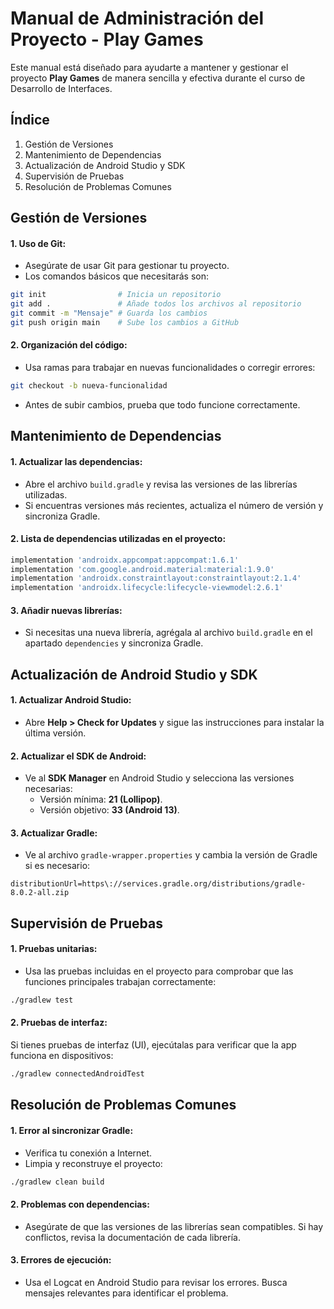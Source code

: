 # Manual de Administración del Proyecto - Play Games
Este manual está diseñado para ayudarte a mantener y gestionar el proyecto **Play Games** de manera sencilla y efectiva durante el curso de Desarrollo de Interfaces.

## Índice
1. Gestión de Versiones
2. Mantenimiento de Dependencias
3. Actualización de Android Studio y SDK
4. Supervisión de Pruebas
5. Resolución de Problemas Comunes
   
## Gestión de Versiones
#### 1. Uso de Git:
- Asegúrate de usar Git para gestionar tu proyecto.
- Los comandos básicos que necesitarás son:
````bash
git init                # Inicia un repositorio
git add .               # Añade todos los archivos al repositorio
git commit -m "Mensaje" # Guarda los cambios
git push origin main    # Sube los cambios a GitHub
````

#### 2. Organización del código:
- Usa ramas para trabajar en nuevas funcionalidades o corregir errores:
````bash
git checkout -b nueva-funcionalidad
````
- Antes de subir cambios, prueba que todo funcione correctamente.

## Mantenimiento de Dependencias
#### 1. Actualizar las dependencias:
- Abre el archivo `build.gradle` y revisa las versiones de las librerías utilizadas.
- Si encuentras versiones más recientes, actualiza el número de versión y sincroniza Gradle.
#### 2. Lista de dependencias utilizadas en el proyecto:

````gradle
implementation 'androidx.appcompat:appcompat:1.6.1'
implementation 'com.google.android.material:material:1.9.0'
implementation 'androidx.constraintlayout:constraintlayout:2.1.4'
implementation 'androidx.lifecycle:lifecycle-viewmodel:2.6.1'
````

#### 3. Añadir nuevas librerías:
- Si necesitas una nueva librería, agrégala al archivo `build.gradle` en el apartado `dependencies` y sincroniza Gradle.

## Actualización de Android Studio y SDK
#### 1. Actualizar Android Studio:
- Abre **Help > Check for Updates** y sigue las instrucciones para instalar la última versión.
#### 2. Actualizar el SDK de Android:
- Ve al **SDK Manager** en Android Studio y selecciona las versiones necesarias:
   - Versión mínima: **21 (Lollipop)**.
   - Versión objetivo: **33 (Android 13)**.
#### 3. Actualizar Gradle:
- Ve al archivo `gradle-wrapper.properties` y cambia la versión de Gradle si es necesario:
````properties
distributionUrl=https\://services.gradle.org/distributions/gradle-8.0.2-all.zip
````
## Supervisión de Pruebas
#### 1. Pruebas unitarias:
- Usa las pruebas incluidas en el proyecto para comprobar que las funciones principales trabajan correctamente:
````bash
./gradlew test
````
#### 2. Pruebas de interfaz:

Si tienes pruebas de interfaz (UI), ejecútalas para verificar que la app funciona en dispositivos:
````bash
./gradlew connectedAndroidTest
````
## Resolución de Problemas Comunes
#### 1. Error al sincronizar Gradle:
- Verifica tu conexión a Internet.
- Limpia y reconstruye el proyecto:
````bash
./gradlew clean build
````
#### 2. Problemas con dependencias:
- Asegúrate de que las versiones de las librerías sean compatibles. Si hay conflictos, revisa la documentación de cada librería.

#### 3. Errores de ejecución:
- Usa el Logcat en Android Studio para revisar los errores. Busca mensajes relevantes para identificar el problema.
